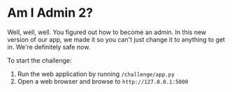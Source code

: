 # Am I Admin 2?

Well, well, well. You figured out how to become an admin. In this new version of our app, we made it so you can't just change it to anything to get in. We're definitely safe now.

To start the challenge:
1. Run the web application by running `/challenge/app.py`
2. Open a web browser and browse to `http://127.0.0.1:5000`
